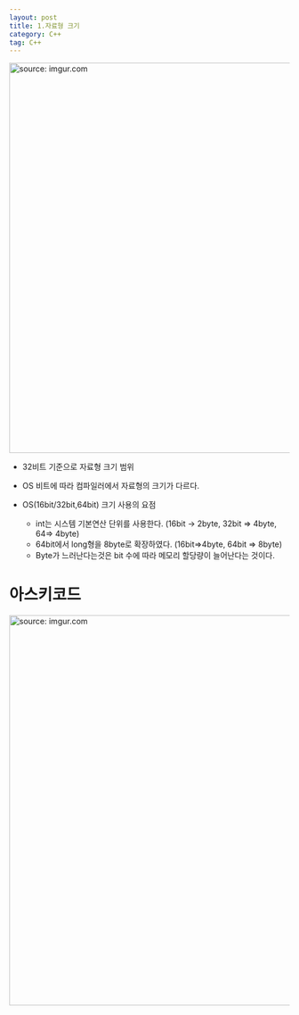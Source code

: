 ```yaml
---
layout: post
title: 1.자료형 크기
category: C++
tag: C++
---
```

<a href="https://postimg.cc/7fBDSPgJ"><img src="https://i.postimg.cc/x1QCDc85/41413123.png" width="700px" title="source: imgur.com" /><a>
- 32비트 기준으로 자료형 크기 범위
- OS 비트에 따라 컴파일러에서 자료형의 크기가 다르다.

- OS(16bit/32bit,64bit) 크기 사용의 요점
  - int는 시스템 기본연산 단위를 사용한다. (16bit -> 2byte, 32bit => 4byte, 64=> 4byte)
  - 64bit에서 long형을 8byte로 확장하였다. (16bit=>4byte, 64bit => 8byte)
  - Byte가 느러난다는것은 bit 수에 따라 메모리 할당량이 늘어난다는 것이다.

# 아스키코드

<a href="https://postimg.cc/CBx8twnR"><img src="https://i.postimg.cc/85hb751m/image.gif" width="700px" title="source: imgur.com" /><a>
